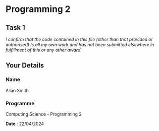 # Programming 2
## Task 1

*I confirm that the code contained in this file (other than that provided or authorised) is all my own work and has not been submitted elsewhere in fulfillment of this or any other award.*

## Your Details

### Name
Allan Smith
### Programme
Computing Science - Programming 2

**Date** : 22/04/2024